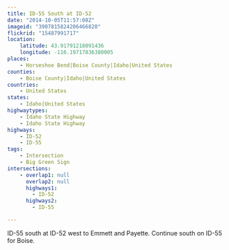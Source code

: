 ```yaml
---
title: ID-55 South at ID-52
date: "2014-10-05T11:57:08Z"
imageid: "3907815824206466820"
flickrid: "15487991717"
location:
    latitude: 43.91791218091436
    longitude: -116.19717836380005
places:
    - Horseshoe Bend|Boise County|Idaho|United States
counties:
    - Boise County|Idaho|United States
countries:
    - United States
states:
    - Idaho|United States
highwaytypes:
    - Idaho State Highway
    - Idaho State Highway
highways:
    - ID-52
    - ID-55
tags:
    - Intersection
    - Big Green Sign
intersections:
    - overlap1: null
      overlap2: null
      highways1:
        - ID-52
      highways2:
        - ID-55

---
```

ID-55 south at ID-52 west to Emmett and Payette.  Continue south on ID-55 for Boise.